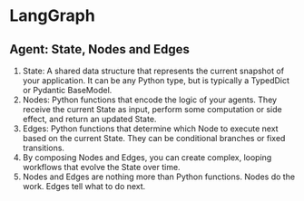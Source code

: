 # LangGraph

## Agent: State, Nodes and Edges

1. State: A shared data structure that represents the current snapshot of your application.
          It can be any Python type, but is typically a TypedDict or Pydantic BaseModel.
2. Nodes: Python functions that encode the logic of your agents. They receive the current State as input,
          perform some computation or side effect, and return an updated State.
3. Edges: Python functions that determine which Node to execute next based on the current State.
          They can be conditional branches or fixed transitions.
4. By composing Nodes and Edges, you can create complex, looping workflows that evolve the State over time.
5. Nodes and Edges are nothing more than Python functions. Nodes do the work. Edges tell what to do next.